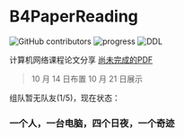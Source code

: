 # B4PaperReading

![GitHub contributors](https://img.shields.io/github/contributors/LogCreative/B4PaperReading)
![progress](https://img.shields.io/badge/progress-3%2F9-brightgreen)
![DDL](https://img.shields.io/badge/DDL-Oct%2021st-critical)

计算机网络课程论文分享 [尚未完成的PDF](https://logcreative.github.io/B4PaperReading/b4paperreading.pdf)

> 10 月 14 日布置  10 月 21 日展示

组队暂无队友(1/5)，现在状态：

### 一个人，一台电脑，四个日夜，一个奇迹